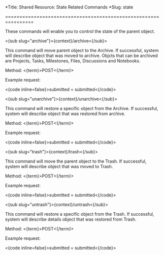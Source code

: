 *Title: Shared Resource: State Related Commands
*Slug: state

================================================================

These commands will enable you to control the state of the parent object.

<{sub slug="archive"}>{context}/archive<{/sub}>

This command will move parent object to the Archive. If successful, system will describe object that was moved to archive. Objcts that can be archived are Projects, Tasks, Milestones, Files, Discussions and Notebooks.

Method: <{term}>POST<{/term}>

Example request:

<{code inline=false}>submitted = submitted<{/code}>

<{sub slug="unarchive"}>{context}/unarchive<{/sub}>

This command will restore a specific object from the Archive. If successful, system will describe object that was restored from archive.

Method: <{term}>POST<{/term}>

Example request:

<{code inline=false}>submitted = submitted<{/code}>

<{sub slug="trash"}>{context}/trash<{/sub}>

This command will move the parent object to the Trash. If successful, system will describe object that was moved to Trash.

Method: <{term}>POST<{/term}>

Example request:

<{code inline=false}>submitted = submitted<{/code}>

<{sub slug="untrash"}>{context}/untrash<{/sub}>

This command will restore a specific object from the Trash. If successful, system will describe details object that was restored from Trash.

Method: <{term}>POST<{/term}>

Example request:

<{code inline=false}>submitted = submitted<{/code}>